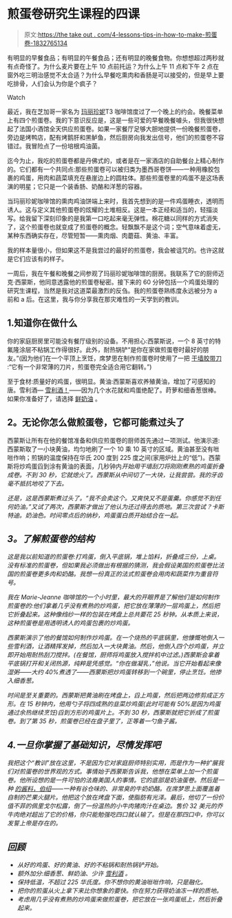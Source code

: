 # 煎蛋卷研究生课程的四课

> 原文:[https://the take out . com/4-lessons-tips-in-how-to-make-煎蛋卷-1832765134](https://thetakeout.com/4-lessons-tips-in-how-to-make-omelettes-1832765134)

有明显的早餐食品；有明显的午餐食品；还有明显的晚餐食物。你想想超过两秒就有点奇怪了。为什么麦片要在上午 10 点前托运？为什么上午 11 点和下午 2 点在窗外吃三明治感觉不太合适？为什么早餐吃熏肉和香肠是可以接受的，但是早上要吃排骨，人们会认为你是个疯子？

Watch

最近，我在芝加哥一家名为 [玛丽珍妮](http://www.cafe-marie-jeanne.com/)T3 咖啡馆度过了一个晚上的约会。晚餐菜单上有四个煎蛋卷。我的下意识反应是，这是一些可爱的早餐晚餐噱头，但我很快想起了法国小酒馆全天供应煎蛋卷。如果一家餐厅足够大胆地提供一份晚餐煎蛋卷，旁边是烤鸭店，配有烤鹅肝和黑鲈鱼，然后厨房向我发出信号，他们的煎蛋卷不容错过。我冒险点了一份培根鸡油菌。

迄今为止，我吃的煎蛋卷都是丹佛式的，或者是在一家酒店的自助餐台上精心制作的。它们都有一个共同点:那些煎蛋卷可以被归类为墨西哥卷饼——一种用橡胶包裹的鸡蛋，用肉和蔬菜填充在悬崖边上的圆柱体。那些煎蛋卷里的鸡蛋不是这场表演的明星；它只是一个装香肠、奶酪和洋葱的容器。

当玛丽珍妮咖啡馆的熏肉鸡油饼端上来时，我首先想到的是一件鸡蛋睡衣，透明而诱人。这与定义其他煎蛋卷的炫耀的土堆相反。这是一本正经和适当的，轻描淡写。给我留下深刻印象的是我第一口吃起来毫无弹性。棉花糖以同样的方式消失了，这个煎蛋卷也就变成了煎蛋卷的概念。轻飘飘不是这个词；空气意味着虚无，某种东西确实存在，尽管短暂——熏肉烟、肉蘑菇、黄油、丰富。

我的样本量很小，但如果这不是我尝过的最好的煎蛋卷，我会被诅咒的。也许这就是它们应该有的样子。

一周后，我在午餐和晚餐之间参观了玛丽珍妮咖啡馆的厨房。我联系了它的厨师迈克·西蒙斯，他同意透露他的煎蛋卷秘密。接下来的 60 分钟包括一个鸡蛋处理的研究生课程，当然是我对这道菜最激烈的反刍。我的煎蛋卷熟练度永远被分为 a 前和 a 后。在这里，我与你分享我在那灾难性的一天学到的教训。

## 1.知道你在做什么

你的家庭厨房里可能没有餐厅级别的设备。不用担心:西蒙斯说，一个 8 英寸的特氟隆涂层不粘锅工作得很好。此外，耐热锅铲“是你在家做煎蛋卷时最好的朋友。”(因为他们在一个平顶上烹饪，席梦思在制作煎蛋卷时使用了一把 [干墙胶带刀](https://www.homedepot.com/p/Wal-Board-Tools-12-in-Stainless-Steel-Blade-Taping-Knife-20-042/100660210) :“它有一个非常薄的刀片，煎蛋卷完全适合用它翻转。”)

至于食材:质量好的鸡蛋，很明显。黄油:西蒙斯喜欢养殖黄油，增加了可感知的唐。雪利酒— [雪利酒！](https://thetakeout.com/sherry-darling-of-andalusia-is-more-than-a-cooking-wi-1798256596)——因为几个水花就和鸡蛋绝配了。莳萝和细香葱很棒。如果你准备好了，请选择 [鲜奶油](https://thetakeout.com/recipe-creme-fraiche-1827852314) 。

## **2。无论你怎么做煎蛋卷，它都可能煮过头了**

西蒙斯让所有在他的餐馆准备和供应煎蛋卷的厨师首先通过一项测试。他演示道:西蒙斯取了一小块黄油，均匀地刷了一个 10 乘 10 英寸的区域。黄油甚至没有咝咝作响；煎锅的温度保持在华氏 200 度到 225 度之间(家用炉灶上的“低”)。西蒙斯将炒鸡蛋舀到涂有黄油的表面，几秒钟内*开始用干墙刮刀将刚刚煮熟的鸡蛋折叠成卷。不到 30 秒，它就熄火了。西蒙斯从中间切了一大块，让我尝尝。我的牙齿毫不抵抗地咬了下去。*

**还是*，这是西蒙斯煮过头了。“我不会卖这个。又爽快又不是蛋羹。你感觉不到任何奶油。”又试了两次，西蒙斯才做出了他认为还过得去的质地。第三次尝试？卡斯特迪。奶油色。时间零点后的纳秒，鸡蛋蛋白质开始结合在一起。*

## ***3。了解煎蛋卷的结构***

*这是我以前知道的煎蛋卷:打鸡蛋，倒入平底锅，堆上馅料，折叠成三份，上桌。没有标准的煎蛋卷，但如果我必须做出有根据的猜测，我会假设美国的煎蛋卷比法国的煎蛋卷更多肉和奶酪。我想一份真正的法式煎蛋卷会用肉和蔬菜作为重音符号。*

*我在 Marie-Jeanne 咖啡馆的一个小时里，最大的开眼界是了解他们是如何制作煎蛋卷的:他们拿着几乎没有煮熟的炒鸡蛋，把它放在薄薄的一层鸡蛋上，然后把它折叠起来。这种像绉纱一样的包装在烤盘上总共要花 25 秒钟。从本质上来说，这种煎蛋卷是用透明诱人的鸡蛋包裹的炒鸡蛋。*

*西蒙斯演示了他的餐馆如何制作炒鸡蛋。在一个烧热的平底锅里，他慷慨地倒入一些雪利酒，让酒精挥发掉，然后加入一大块黄油。然后，他倒入四个炒鸡蛋，并立即开始用耐热刮刀搅拌。(在餐馆，厨师将鸡蛋放入搅拌机中过滤。)西蒙斯会拿着平底锅打开和关闭热源，纯粹是凭感觉。“你在做凝乳，”他说。当它开始看起来像湿粥——大约 40%煮透了——西蒙斯把炒鸡蛋转移到一个碗里，停止烹饪。他掺入细香葱。*

*时间是至关重要的。西蒙斯把黄油刷在烤盘上，舀上鸡蛋，然后把两边修剪成正方形。在 15 秒钟内，他用勺子将四成熟的韭菜炒鸡蛋(此时可能有 50%是因为鸡蛋通过余热继续烹饪)舀到方形的鸡蛋片上。不到 30 秒，西蒙斯就把它折成了煎蛋卷。到了第 35 秒，煎蛋卷已经在盘子里了，正等着一勺鱼子酱。*

## *4.一旦你掌握了基础知识，尽情发挥吧*

*我把这个“教训”放在这里，不是因为它对家庭厨师特别实用，而是作为一种扩展我们对煎蛋卷的世界观的方式。事情始于西蒙斯告诉我，他想在菜单上加一个煎蛋卷。他所设想的是一件可怕的法裔美国人的事情。它的底部是奶油蛋卷。然后是一种 [的酱料，伯绍](https://www.tasteofcheese.ca/cheese-dictionary/epoisses-berthaut/)——一种有谷仓味的、非常臭的牛奶奶酪。在席梦思上面覆盖着自制的芒果火腿片。他把这个放在烤盘下面，使脂肪有光泽。最后，他切了一份价值不菲的佩里戈尔松露，倒了一份温热的小牛肉猪肉汁在桌边。售价 32 美元的乔牛肉绝对超出了它的价格，你只能勉强吃四口就认输了。但是在那四口中，你可以发誓上帝是存在的。*

## *回顾*

*   *从好的鸡蛋、好的黄油、好的不粘锅和耐热锅铲开始。* 
*   *额外加分:细香葱、鲜奶油、少许 [雪利酒](https://thetakeout.com/sherry-darling-of-andalusia-is-more-than-a-cooking-wi-1798256596) 。* 
*   *保持低温，不超过 225 华氏度。你不想你的黄油咝咝作响，只是融化。* 
*   *把你的煎蛋从火上拿下来比你想象的要快。你在努力获得奶油冻一样的质地。* 
*   *考虑用几乎没有煮熟的炒鸡蛋来做煎蛋卷，把它放在一张鸡蛋纸上，然后折叠起来。*